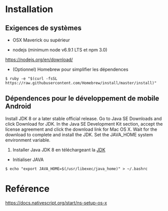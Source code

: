 # Installation

## Exigences de systèmes

* OSX Maverick ou supérieur

* nodejs (minimum node v6.9.1 LTS et npm 3.0)

https://nodejs.org/en/download/

* (Optionnel) Homebrew pour simplifier les dépendences

```
$ ruby -e "$(curl -fsSL https://raw.githubusercontent.com/Homebrew/install/master/install)"
```

## Dépendences pour le développement de mobile Android

Install JDK 8 or a later stable official release.
Go to Java SE Downloads and click Download for JDK.
In the Java SE Development Kit section, accept the license agreement and click the download link for Mac OS X.
Wait for the download to complete and install the JDK.
Set the JAVA_HOME system environment variable.

1. Installer Java JDK 8 en téléchargeant la [JDK](http://www.oracle.com/technetwork/java/javase/downloads/jdk8-downloads-2133151.html)

* Initialiser JAVA

```
$ echo "export JAVA_HOME=$(/usr/libexec/java_home)" > ~/.bashrc
```

# Reférence

https://docs.nativescript.org/start/ns-setup-os-x

